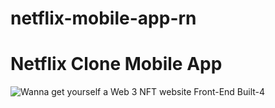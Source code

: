 # netflix-mobile-app-rn

# Netflix Clone Mobile App 


![Wanna get yourself a Web 3  NFT website Front-End Built-4](https://user-images.githubusercontent.com/73185436/203993562-2d8dbc6b-c449-4ba7-9466-72269fa9d75d.png)
